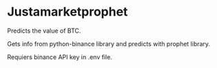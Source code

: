 # Justamarketprophet
Predicts the value of BTC. 

Gets info from python-binance library and predicts with prophet library.

Requiers binance API key in .env file.

